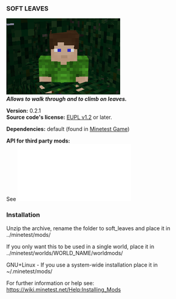 ### SOFT LEAVES
![Soft Leaves' screenshot](screenshot.png)  
**_Allows to walk through and to climb on leaves._**

**Version:** 0.2.1  
**Source code's license:** [EUPL v1.2][1] or later.

**Dependencies:** default (found in [Minetest Game][2])


**API for third party mods:**  
See ![api.txt](api.txt)



### Installation

Unzip the archive, rename the folder to soft_leaves and place it in  
../minetest/mods/

If you only want this to be used in a single world, place it in  
../minetest/worlds/WORLD_NAME/worldmods/

GNU+Linux - If you use a system-wide installation place it in  
~/.minetest/mods/

For further information or help see:  
https://wiki.minetest.net/Help:Installing_Mods



[1]: https://eur-lex.europa.eu/legal-content/EN/TXT/?uri=CELEX:32017D0863
[2]: https://github.com/minetest/minetest_game
